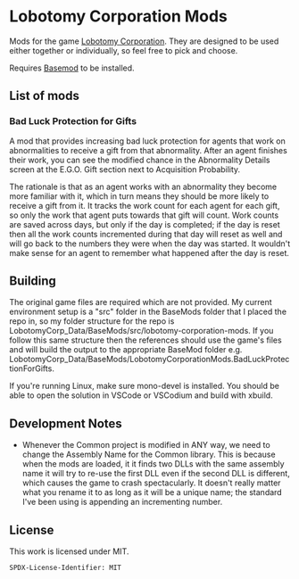 # Lobotomy Corporation Mods
Mods for the game [Lobotomy Corporation](https://store.steampowered.com/app/568220/Lobotomy_Corporation__Monster_Management_Simulation/). They are designed to be used either together or individually, so feel free to pick and choose.

Requires [Basemod](https://www.nexusmods.com/lobotomycorporation/mods/2) to be installed.

## List of mods
### Bad Luck Protection for Gifts
A mod that provides increasing bad luck protection for agents that work on abnormalities to receive a gift from that abnormality. After an agent finishes their work, you can see the modified chance in the Abnormality Details screen at the E.G.O. Gift section next to Acquisition Probability.

The rationale is that as an agent works with an abnormality they become more familiar with it, which in turn means they should be more likely to receive a gift from it. It tracks the work count for each agent for each gift, so only the work that agent puts towards that gift will count. Work counts are saved across days, but only if the day is completed; if the day is reset then all the work counts incremented during that day will reset as well and will go back to the numbers they were when the day was started. It wouldn't make sense for an agent to remember what happened after the day is reset.

## Building
The original game files are required which are not provided. My current environment setup is a "src" folder in the BaseMods folder that I placed the repo in, so my folder structure for the repo is LobotomyCorp_Data/BaseMods/src/lobotomy-corporation-mods. If you follow this same structure then the references should use the game's files and will build the output to the appropriate BaseMod folder e.g. LobotomyCorp_Data/BaseMods/LobotomyCorporationMods.BadLuckProtectionForGifts.

If you're running Linux, make sure mono-devel is installed. You should be able to open the solution in VSCode or VSCodium and build with xbuild.

## Development Notes
* Whenever the Common project is modified in ANY way, we need to change the Assembly Name for the Common library. This is because when the mods are loaded, it it finds two DLLs with the same assembly name it will try to re-use the first DLL even if the second DLL is different, which causes the game to crash spectacularly. It doesn't really matter what you rename it to as long as it will be a unique name; the standard I've been using is appending an incrementing number.   

## License

This work is licensed under MIT.

`SPDX-License-Identifier: MIT`
